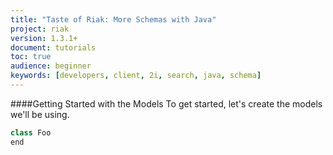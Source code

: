 ```yaml
---
title: "Taste of Riak: More Schemas with Java"
project: riak
version: 1.3.1+
document: tutorials
toc: true
audience: beginner
keywords: [developers, client, 2i, search, java, schema]
---
```


####Getting Started with the Models
To get started, let's create the models we'll be using.

```java
class Foo
end
```